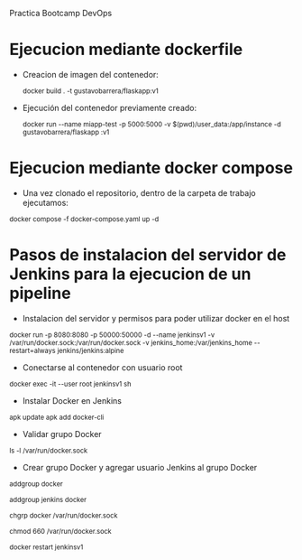 Practica Bootcamp DevOps
# Ejecucion mediante dockerfile
* Creacion de imagen del contenedor:

    <sub>docker build . -t gustavobarrera/flaskapp:v1</sub>
  
* Ejecución del contenedor previamente creado:
  
    <sub>docker run --name miapp-test -p 5000:5000 -v $(pwd)/user_data:/app/instance -d gustavobarrera/flaskapp
:v1</sub>

# Ejecucion mediante docker compose
* Una vez clonado el repositorio, dentro de la carpeta de trabajo ejecutamos:

<sub>docker compose -f docker-compose.yaml up -d</sub>

# Pasos de instalacion del servidor de Jenkins para la ejecucion de un pipeline
* Instalacion del servidor y permisos para poder utilizar docker en el host

<sub>docker run -p 8080:8080 -p 50000:50000 -d --name jenkinsv1 -v /var/run/docker.sock:/var/run/docker.sock -v jenkins_home:/var/jenkins_home --restart=always jenkins/jenkins:alpine</sub>

* Conectarse al contenedor con usuario root

<sub>docker exec -it --user root jenkinsv1 sh</sub>

* Instalar Docker en Jenkins

<sub>apk update apk add docker-cli</sub>

* Validar grupo Docker

<sub>ls -l /var/run/docker.sock</sub>

* Crear grupo Docker y agregar usuario Jenkins al grupo Docker

<sub>addgroup docker</sub>

<sub>addgroup jenkins docker</sub>

<sub>chgrp docker /var/run/docker.sock</sub>

<sub>chmod 660 /var/run/docker.sock</sub>

<sub>docker restart jenkinsv1</sub>

  
  
